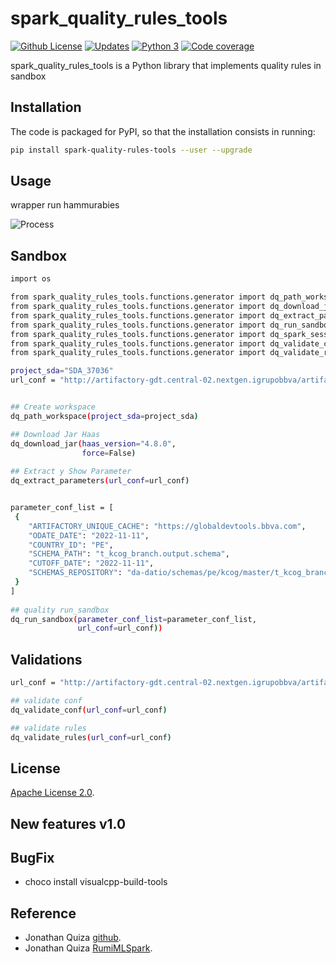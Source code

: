 # spark_quality_rules_tools

[![Github License](https://img.shields.io/badge/License-Apache%202.0-blue.svg)](https://opensource.org/licenses/Apache-2.0)
[![Updates](https://pyup.io/repos/github/woctezuma/google-colab-transfer/shield.svg)](pyup)
[![Python 3](https://pyup.io/repos/github/woctezuma/google-colab-transfer/python-3-shield.svg)](pyup)
[![Code coverage](https://codecov.io/gh/woctezuma/google-colab-transfer/branch/master/graph/badge.svg)](codecov)

spark_quality_rules_tools is a Python library that implements quality rules in sandbox

## Installation

The code is packaged for PyPI, so that the installation consists in running:

```sh
pip install spark-quality-rules-tools --user --upgrade
```

## Usage

wrapper run hammurabies

![Process](./spark_quality_rules_tools/utils/external/folder_process.png)


## Sandbox

```sh
import os

from spark_quality_rules_tools.functions.generator import dq_path_workspace
from spark_quality_rules_tools.functions.generator import dq_download_jar
from spark_quality_rules_tools.functions.generator import dq_extract_parameters
from spark_quality_rules_tools.functions.generator import dq_run_sandbox
from spark_quality_rules_tools.functions.generator import dq_spark_session
from spark_quality_rules_tools.functions.generator import dq_validate_conf
from spark_quality_rules_tools.functions.generator import dq_validate_rules

project_sda="SDA_37036"
url_conf = "http://artifactory-gdt.central-02.nextgen.igrupobbva/artifactory/gl-datio-spark-libs-maven-local/com/datiobd/cdd-hammurabi/4.0.9/DQ_LOCAL_CONFS/KCOG/KCOG_branch_MRField.conf"


## Create workspace
dq_path_workspace(project_sda=project_sda)

## Download Jar Haas
dq_download_jar(haas_version="4.8.0",
                force=False)
                                                      
## Extract y Show Parameter                                 
dq_extract_parameters(url_conf=url_conf)


parameter_conf_list = [
 {      
    "ARTIFACTORY_UNIQUE_CACHE": "https://globaldevtools.bbva.com",
    "ODATE_DATE": "2022-11-11",
    "COUNTRY_ID": "PE",
    "SCHEMA_PATH": "t_kcog_branch.output.schema",
    "CUTOFF_DATE": "2022-11-11",
    "SCHEMAS_REPOSITORY": "da-datio/schemas/pe/kcog/master/t_kcog_branch/latest/"
 }
]
                  
## quality run_sandbox
dq_run_sandbox(parameter_conf_list=parameter_conf_list,
               url_conf=url_conf))

```

## Validations

```sh
url_conf = "http://artifactory-gdt.central-02.nextgen.igrupobbva/artifactory/gl-datio-spark-libs-maven-local/com/datiobd/cdd-hammurabi/4.0.9/DQ_LOCAL_CONFS/KCOG/KCOG_branch_MRField.conf"

## validate conf
dq_validate_conf(url_conf=url_conf)

## validate rules
dq_validate_rules(url_conf=url_conf)

```



## License

[Apache License 2.0](https://www.dropbox.com/s/8t6xtgk06o3ij61/LICENSE?dl=0).

## New features v1.0

## BugFix

- choco install visualcpp-build-tools

## Reference

- Jonathan Quiza [github](https://github.com/jonaqp).
- Jonathan Quiza [RumiMLSpark](http://rumi-ml.herokuapp.com/).
